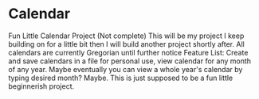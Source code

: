 # Calendar
Fun Little Calendar Project (Not complete)
This will be my project I keep building on for a little bit then I will build another project shortly after.
All calendars are currently Gregorian until further notice
Feature List: Create and save calendars in a file for personal use, view calendar for any month of any year. Maybe eventually you can view a whole year's calendar by typing desired month? Maybe.
This is just supposed to be a fun little beginnerish project.

